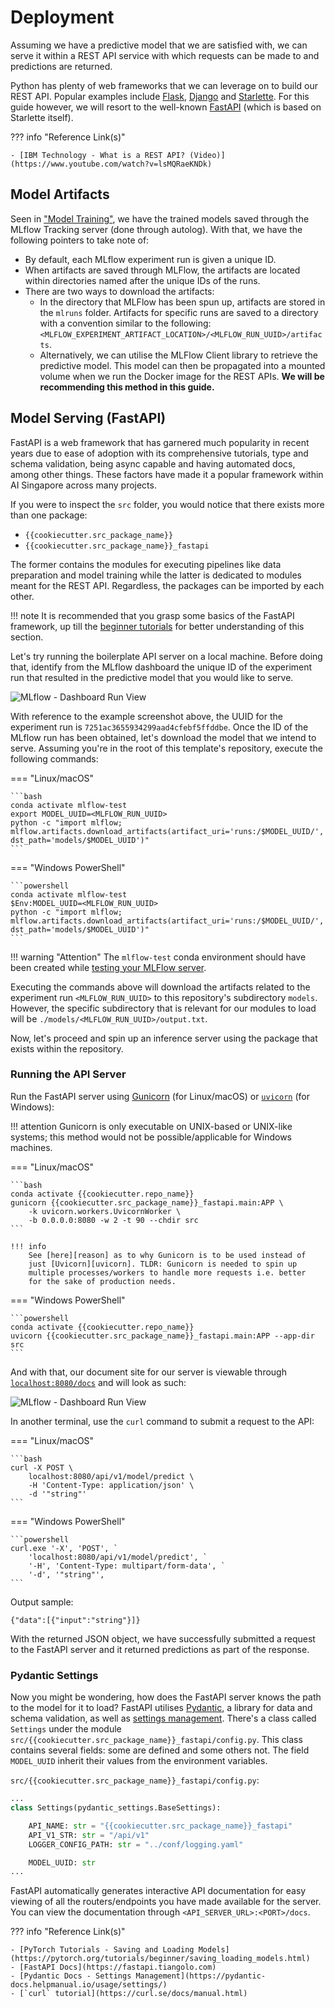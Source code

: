 # Deployment

Assuming we have a predictive model that we are satisfied with, we can
serve it within a REST API service with which requests can be made to
and predictions are returned.

Python has plenty of web frameworks that we can leverage on to build
our REST API. Popular examples include [Flask], [Django] and 
[Starlette]. For this guide however, we will resort to the well-known 
[FastAPI] (which is based on Starlette itself).

??? info "Reference Link(s)"

    - [IBM Technology - What is a REST API? (Video)](https://www.youtube.com/watch?v=lsMQRaeKNDk)

[Flask]: https://flask.palletsprojects.com/
[Django]: https://www.djangoproject.com/
[Starlette]: https://www.starlette.io/
[FastAPI]: https://fastapi.tiangolo.com/

## Model Artifacts

Seen in ["Model Training"][train], we have the trained models saved
through the MLflow Tracking server (done through autolog). With that,
we have the following pointers to take note of:

- By default, each MLflow experiment run is given a unique ID.
- When artifacts are saved through MLFlow, the artifacts are located
  within directories named after the unique IDs of the runs.
- There are two ways to download the artifacts:
    - In the directory that MLFlow has been spun up, artifacts are
      stored in the `mlruns` folder. Artifacts for specific runs are
      saved to a directory with a convention similar to the following:
      `<MLFLOW_EXPERIMENT_ARTIFACT_LOCATION>/<MLFLOW_RUN_UUID>/artifacts`.
    - Alternatively, we can utilise the MLFlow Client library to 
      retrieve the predictive model. This model can then be propagated 
      into a mounted volume when we run the Docker image for the REST 
      APIs. __We will be recommending this method in this guide.__

[train]: ./07-job-orchestration.md#model-training

## Model Serving (FastAPI)

FastAPI is a web framework that has garnered much popularity in recent
years due to ease of adoption with its comprehensive tutorials, type
and schema validation, being async capable and having automated docs,
among other things. These factors have made it a popular framework
within AI Singapore across many projects.

If you were to inspect the `src` folder, you would notice that there
exists more than one package:

- `{{cookiecutter.src_package_name}}`
- `{{cookiecutter.src_package_name}}_fastapi`

The former contains the modules for executing pipelines like data 
preparation and model training while the latter is dedicated to modules 
meant for the REST API. Regardless, the packages can be imported by 
each other.

!!! note
    It is recommended that you grasp some basics of the FastAPI
    framework, up till the [beginner tutorials] for better 
    understanding of this section.

Let's try running the boilerplate API server on a local machine. Before
doing that, identify from the MLflow dashboard the unique ID of the
experiment run that resulted in the predictive model that you would
like to serve.

![MLflow - Dashboard Run View](../common/assets/screenshots/mlflow-dashboard-run-view.png)

With reference to the example screenshot above, the UUID for the 
experiment run is `7251ac3655934299aad4cfebf5ffddbe`. Once the ID of 
the MLflow run has been obtained, let's download the model that we 
intend to serve. Assuming you're in the root of this template's 
repository, execute the following commands:

=== "Linux/macOS"

    ```bash
    conda activate mlflow-test
    export MODEL_UUID=<MLFLOW_RUN_UUID>
    python -c "import mlflow; mlflow.artifacts.download_artifacts(artifact_uri='runs:/$MODEL_UUID/', dst_path='models/$MODEL_UUID')"
    ```

=== "Windows PowerShell"

    ```powershell
    conda activate mlflow-test
    $Env:MODEL_UUID=<MLFLOW_RUN_UUID>
    python -c "import mlflow; mlflow.artifacts.download_artifacts(artifact_uri='runs:/$MODEL_UUID/', dst_path='models/$MODEL_UUID')"
    ```

!!! warning "Attention"
    The `mlflow-test` conda environment should have been created while
    [testing your MLFlow server](setting-up/03-mlops-components-platform.md#logging-to-tracking-server).

Executing the commands above will download the artifacts related to the
experiment run `<MLFLOW_RUN_UUID>` to this repository's subdirectory 
`models`. However, the specific subdirectory that is relevant for our 
modules to load will be `./models/<MLFLOW_RUN_UUID>/output.txt`.

Now, let's proceed and spin up an inference server using the package 
that exists within the repository.

[beginner tutorials]: https://fastapi.tiangolo.com/tutorial/

### Running the API Server

Run the FastAPI server using [Gunicorn](https://gunicorn.org)
(for Linux/macOS) or [`uvicorn`][uvicorn] (for Windows):

!!! attention
    Gunicorn is only executable on UNIX-based or UNIX-like systems;
    this method would not be possible/applicable for Windows machines.

=== "Linux/macOS"

    ```bash
    conda activate {{cookiecutter.repo_name}}
    gunicorn {{cookiecutter.src_package_name}}_fastapi.main:APP \
        -k uvicorn.workers.UvicornWorker \
        -b 0.0.0.0:8080 -w 2 -t 90 --chdir src
    ```

    !!! info
        See [here][reason] as to why Gunicorn is to be used instead of
        just [Uvicorn][uvicorn]. TLDR: Gunicorn is needed to spin up 
        multiple processes/workers to handle more requests i.e. better 
        for the sake of production needs.

=== "Windows PowerShell"

    ```powershell
    conda activate {{cookiecutter.repo_name}}
    uvicorn {{cookiecutter.src_package_name}}_fastapi.main:APP --app-dir src
    ```

And with that, our document site for our server is viewable through
[`localhost:8080/docs`](http://localhost:8080/docs) and will look as
such:

![MLflow - Dashboard Run View](../common/assets/screenshots/mlflow-dashboard-run-view.png)

In another terminal, use the `curl` command to submit a request to the API:

=== "Linux/macOS"

    ```bash
    curl -X POST \
        localhost:8080/api/v1/model/predict \
        -H 'Content-Type: application/json' \
        -d '"string"'
    ```
    
=== "Windows PowerShell"

    ```powershell
    curl.exe '-X', 'POST', `
        'localhost:8080/api/v1/model/predict', `
        '-H', 'Content-Type: multipart/form-data', `
        '-d', '"string"',
    ```
    
Output sample:

```
{"data":[{"input":"string"}]}
```

With the returned JSON object, we have successfully submitted a request
to the FastAPI server and it returned predictions as part of the
response.

[reason]: https://fastapi.tiangolo.com/deployment/server-workers/
[uvicorn]: https://www.uvicorn.org/

### Pydantic Settings

Now you might be wondering, how does the FastAPI server knows the path
to the model for it to load? FastAPI utilises [Pydantic], a library for 
data and schema validation, as well as [settings management]. There's a 
class called `Settings` under the module
`src/{{cookiecutter.src_package_name}}_fastapi/config.py`. This class 
contains several fields: some are defined and some others not. The 
field `MODEL_UUID` inherit their values from the environment variables.

`src/{{cookiecutter.src_package_name}}_fastapi/config.py`:
```python
...
class Settings(pydantic_settings.BaseSettings):

    API_NAME: str = "{{cookiecutter.src_package_name}}_fastapi"
    API_V1_STR: str = "/api/v1"
    LOGGER_CONFIG_PATH: str = "../conf/logging.yaml"

    MODEL_UUID: str
...
```

FastAPI automatically generates interactive API documentation for easy
viewing of all the routers/endpoints you have made available for the
server. You can view the documentation through
`<API_SERVER_URL>:<PORT>/docs`. 

??? info "Reference Link(s)"

    - [PyTorch Tutorials - Saving and Loading Models](https://pytorch.org/tutorials/beginner/saving_loading_models.html)
    - [FastAPI Docs](https://fastapi.tiangolo.com)
    - [Pydantic Docs - Settings Management](https://pydantic-docs.helpmanual.io/usage/settings/)
    - [`curl` tutorial](https://curl.se/docs/manual.html)

[Pydantic]: https://pydantic-docs.helpmanual.io/
[settings management]: https://fastapi.tiangolo.com/advanced/settings/?h=env#pydantic-settings
